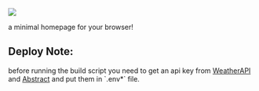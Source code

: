 <img src='https://i.ibb.co/Zc7kMKQ/Desktop.png?' />

a minimal homepage for your browser!

<h2>Deploy Note:</h2>
before running the build script you need to get an api key from <a href='https://www.weatherapi.com/'>WeatherAPI</a> and <a href='https://www.abstractapi.com/'>Abstract</a> and put them in `.env*` file.
